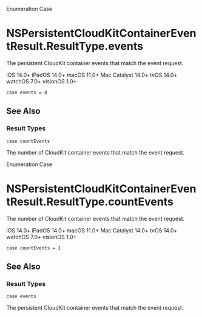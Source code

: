 Enumeration Case

# NSPersistentCloudKitContainerEventResult.ResultType.events

The persistent CloudKit container events that match the event request.

iOS 14.0+  iPadOS 14.0+  macOS 11.0+  Mac Catalyst 14.0+  tvOS 14.0+  watchOS
7.0+  visionOS 1.0+

    
    
    case events = 0

## See Also

### Result Types

`case countEvents`

The number of CloudKit container events that match the event request.

Enumeration Case

# NSPersistentCloudKitContainerEventResult.ResultType.countEvents

The number of CloudKit container events that match the event request.

iOS 14.0+  iPadOS 14.0+  macOS 11.0+  Mac Catalyst 14.0+  tvOS 14.0+  watchOS
7.0+  visionOS 1.0+

    
    
    case countEvents = 1

## See Also

### Result Types

`case events`

The persistent CloudKit container events that match the event request.


